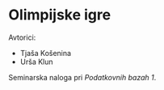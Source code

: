 # Olimpijske igre

Avtorici:
* Tjaša Košenina
* Urša Klun

Seminarska naloga pri *Podatkovnih bazah 1*.
